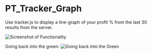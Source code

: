 ﻿# PT_Tracker_Graph

Use tracker.js to display a line-graph of your profit % from the last 30 results from the server.

![Screenshot of Functionality](https://i.imgur.com/BFPn3NU.png "Graphs on the DCA screen")



Going back into the green:
![Going back into the Green](https://i.imgur.com/hFGv8ZY.png "Graphs on the DCA screen")
